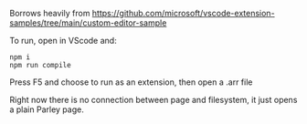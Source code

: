 Borrows heavily from https://github.com/microsoft/vscode-extension-samples/tree/main/custom-editor-sample

To run, open in VScode and:

```
npm i
npm run compile
```

Press F5 and choose to run as an extension, then open a .arr file

Right now there is no connection between page and filesystem, it just opens a
plain Parley page.
